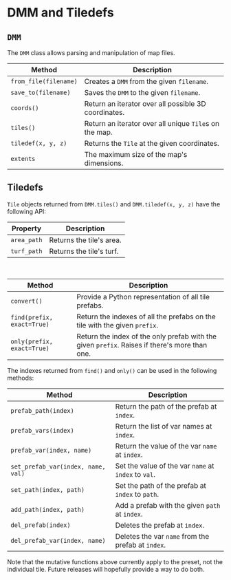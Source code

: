 # DMM and Tiledefs

## `DMM`

The `DMM` class allows parsing and manipulation of map files.

| Method                | Description                                            |
| --------------------- | ------------------------------------------------------ |
| `from_file(filename)` | Creates a `DMM` from the given `filename`.             |
| `save_to(filename)`   | Saves the `DMM` to the given `filename`.               |
| `coords()`            | Return an iterator over all possible 3D coordinates.   |
| `tiles()`             | Return an iterator over all unique `Tile`s on the map. |
| `tiledef(x, y, z)`    | Returns the `Tile` at the given coordinates.           |
| `extents`             | The maximum size of the map's dimensions.              |

## Tiledefs

`Tile` objects returned from `DMM.tiles()` and `DMM.tiledef(x, y, z)` have the
following API:

| Property    | Description                                          |
| ----------- | ---------------------------------------------------- |
| `area_path` | Returns the tile's area.                             |
| `turf_path` | Returns the tile's turf.                             |

<br />

| Method                     | Description                                                                                   |
| -------------------------- | --------------------------------------------------------------------------------------------- |
| `convert()`                | Provide a Python representation of all tile prefabs.                                          |
| `find(prefix, exact=True)` | Return the indexes of all the prefabs on the tile with the given `prefix`.                    |
| `only(prefix, exact=True)` | Return the index of the only prefab with the given `prefix`. Raises if there's more than one. |

The indexes returned from `find()` and `only()` can be used in the following methods:

| Method                             | Description                                                                |
| ---------------------------------- | -------------------------------------------------------------------------- |
| `prefab_path(index)`               | Return the path of the prefab at `index`.                                  |
| `prefab_vars(index)`               | Return the list of var names at `index`.                                   |
| `prefab_var(index, name)`          | Return the value of the var `name` at `index`.                             |
| `set_prefab_var(index, name, val)` | Set the value of the var `name` at `index` to `val`.                       |
| `set_path(index, path)`            | Set the path of the prefab at `index` to `path`.                           |
| `add_path(index, path)`            | Add a prefab with the given `path` at `index`.                             |
| `del_prefab(index)`                | Deletes the prefab at `index`.                                             |
| `del_prefab_var(index, name)`      | Deletes the var `name` from the prefab at `index`.                         |

Note that the mutative functions above currently apply to the preset, not the
individual tile. Future releases will hopefully provide a way to do both.
